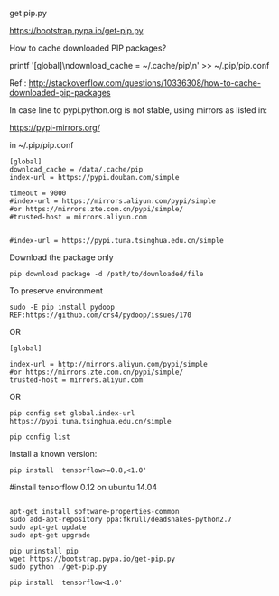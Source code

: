 get pip.py

https://bootstrap.pypa.io/get-pip.py

How to cache downloaded PIP packages? 

printf '[global]\ndownload_cache = ~/.cache/pip\n' >> ~/.pip/pip.conf

Ref : http://stackoverflow.com/questions/10336308/how-to-cache-downloaded-pip-packages


In case line to pypi.python.org is not stable, using mirrors as listed in:

https://pypi-mirrors.org/

in ~/.pip/pip.conf

```
[global]
download_cache = /data/.cache/pip
index-url = https://pypi.douban.com/simple

timeout = 9000
#index-url = https://mirrors.aliyun.com/pypi/simple
#or https://mirrors.zte.com.cn/pypi/simple/
#trusted-host = mirrors.aliyun.com


#index-url = https://pypi.tuna.tsinghua.edu.cn/simple

```


Download the package only
```
pip download package -d /path/to/downloaded/file
```



To preserve environment

```
sudo -E pip install pydoop
REF:https://github.com/crs4/pydoop/issues/170
```

OR
```
[global]

index-url = http://mirrors.aliyun.com/pypi/simple
#or https://mirrors.zte.com.cn/pypi/simple/
trusted-host = mirrors.aliyun.com
```

OR

```
pip config set global.index-url https://pypi.tuna.tsinghua.edu.cn/simple

pip config list

```

Install a known version:

```
pip install 'tensorflow>=0.8,<1.0'

```


#install tensorflow 0.12 on ubuntu 14.04

```

apt-get install software-properties-common
sudo add-apt-repository ppa:fkrull/deadsnakes-python2.7
sudo apt-get update
sudo apt-get upgrade

pip uninstall pip
wget https://bootstrap.pypa.io/get-pip.py
sudo python ./get-pip.py

pip install 'tensorflow<1.0'
```

